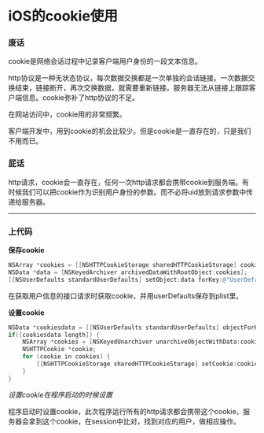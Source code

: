 # iOS的cookie使用
### 废话
cookie是网络会话过程中记录客户端用户身份的一段文本信息。

http协议是一种无状态协议，每次数据交换都是一次单独的会话链接。一次数据交换结束，链接断开，再次交换数据，就需要重新链接。服务器无法从链接上跟踪客户端信息。cookie弥补了http协议的不足。

在网站访问中，cookie用的非常频繁。

客户端开发中，用到cookie的机会比较少。但是cookie是一直存在的，只是我们不用而已。

### 屁话
http请求，cookie会一直存在，任何一次http请求都会携带cookie到服务端。有时候我们可以把cookie作为识别用户身份的参数。而不必将uid放到请求参数中传递给服务器。


***

### 上代码


**保存cookie**

```Objective-C
NSArray *cookies = [[NSHTTPCookieStorage sharedHTTPCookieStorage] cookiesForURL:[NSURL URLWithString:@"接口地址"]];
NSData *data = [NSKeyedArchiver archivedDataWithRootObject:cookies];
[[NSUserDefaults standardUserDefaults] setObject:data forKey:@"UserDefaultsCookie"];
```

在获取用户信息的接口请求时获取cookie，并用userDefaults保存到plist里。

**设置cookie**

```Objective-C    
NSData *cookiesdata = [[NSUserDefaults standardUserDefaults] objectForKey:kUserDefaultsCookie];
if([cookiesdata length]) {
    NSArray *cookies = [NSKeyedUnarchiver unarchiveObjectWithData:cookiesdata];
    NSHTTPCookie *cookie;
    for (cookie in cookies) {
        [[NSHTTPCookieStorage sharedHTTPCookieStorage] setCookie:cookie];
    }
}
```

*设置cookie在程序启动的时候设置*

程序启动时设置cookie，此次程序运行所有的http请求都会携带这个cookie，服务器会拿到这个cookie，在session中比对，找到对应的用户，做相应操作。
